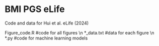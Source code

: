 # BMI PGS eLife
Code and data for Hui et al. eLife (2024) <br />

Figure_code.R #code for all figures \n
*_data.txt #data for each figure \n
*.py #code for machine learning models
